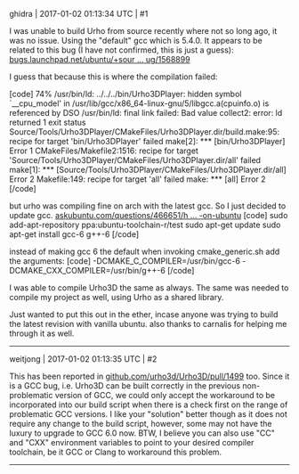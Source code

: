 ghidra | 2017-01-02 01:13:34 UTC | #1

I was unable to build Urho from source recently where not so long ago, it was no issue.
Using the "default" gcc which is 5.4.0. It appears to be related to this bug (I have not confirmed, this is just a guess): [bugs.launchpad.net/ubuntu/+sour ... ug/1568899](https://bugs.launchpad.net/ubuntu/+source/gcc-5/+bug/1568899)

I guess that because this is where the compilation failed:

[code]
74%
/usr/bin/ld: ../../../bin/Urho3DPlayer: hidden symbol `__cpu_model' in /usr/lib/gcc/x86_64-linux-gnu/5/libgcc.a(cpuinfo.o) is referenced by DSO
/usr/bin/ld: final link failed: Bad value
collect2: error: ld returned 1 exit status
Source/Tools/Urho3DPlayer/CMakeFiles/Urho3DPlayer.dir/build.make:95: recipe for target 'bin/Urho3DPlayer' failed
make[2]: *** [bin/Urho3DPlayer] Error 1
CMakeFiles/Makefile2:1516: recipe for target 'Source/Tools/Urho3DPlayer/CMakeFiles/Urho3DPlayer.dir/all' failed
make[1]: *** [Source/Tools/Urho3DPlayer/CMakeFiles/Urho3DPlayer.dir/all] Error 2
Makefile:149: recipe for target 'all' failed
make: *** [all] Error 2
[/code]

but urho was compiling fine on arch with the latest gcc. So I just decided to update gcc. [askubuntu.com/questions/466651/h ... -on-ubuntu](http://askubuntu.com/questions/466651/how-do-i-use-the-latest-gcc-on-ubuntu)
[code]
sudo add-apt-repository ppa:ubuntu-toolchain-r/test
sudo apt-get update
sudo apt-get install gcc-6 g++-6
[/code]

instead of making gcc 6 the default when invoking cmake_generic.sh add the arguments:
[code]
-DCMAKE_C_COMPILER=/usr/bin/gcc-6 -DCMAKE_CXX_COMPILER=/usr/bin/g++-6
[/code]

I was able to compile Urho3D the same as always.
The same was needed to compile my project as well, using Urho as a shared library.

Just wanted to put this out in the ether, incase anyone was trying to build the latest revision with vanilla ubuntu.
also thanks to carnalis for helping me through it as well.

-------------------------

weitjong | 2017-01-02 01:13:35 UTC | #2

This has been reported in [github.com/urho3d/Urho3D/pull/1499](https://github.com/urho3d/Urho3D/pull/1499) too. Since it is a GCC bug, i.e. Urho3D can be built correctly in the previous non-problematic version of GCC, we could only accept the workaround to be incorporated into our build script when there is a check first on the range of problematic GCC versions. I like your "solution" better though as it does not require any change to the build script, however, some may not have the luxury to upgrade to GCC 6.0 now. BTW, I believe you can also use "CC" and "CXX" environment variables to point to your desired compiler toolchain, be it GCC or Clang to workaround this problem.

-------------------------

